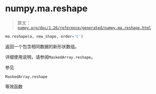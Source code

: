 # numpy.ma.reshape

> 原文：[`numpy.org/doc/1.26/reference/generated/numpy.ma.reshape.html`](https://numpy.org/doc/1.26/reference/generated/numpy.ma.reshape.html)

```py
ma.reshape(a, new_shape, order='C')
```

返回一个包含相同数据的新形状数组。

详细使用说明，请参阅`MaskedArray.reshape`。

参见

`MaskedArray.reshape`

等效函数
